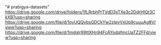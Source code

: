 "# prabigya-datasets" 
https://drive.google.com/drive/folders/1fLRrbhPrTVdD3xTXe3c2DdrHIQt3CkXB?usp=sharing
<br/>
https://drive.google.com/file/d/1oyUQQvbsGDCkYw2zIpyVxUp9cuuuAg8V/view?usp=sharing
<br/>
https://drive.google.com/file/d/1mdglr99ttXHn94FcAYodqfmcUaTZ2FFd/view?usp=sharing
